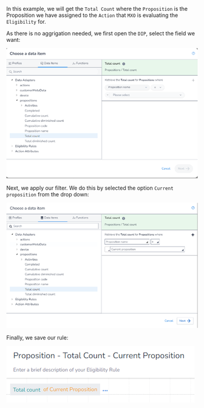In this example, we will get the `Total Count` where the `Proposition` is the Proposition we have assigned to the `Action` that `MXO` is evaluating the `Eligibility` for.

As there is no aggrigation needed, we first open the `DIP`, select the field we want:

![](image_1.png)

Next, we apply our filter.  We do this by selected the option `Current proposition` from the drop down:

![](image_2.png)

Finally, we save our rule:

![](image_3.png)